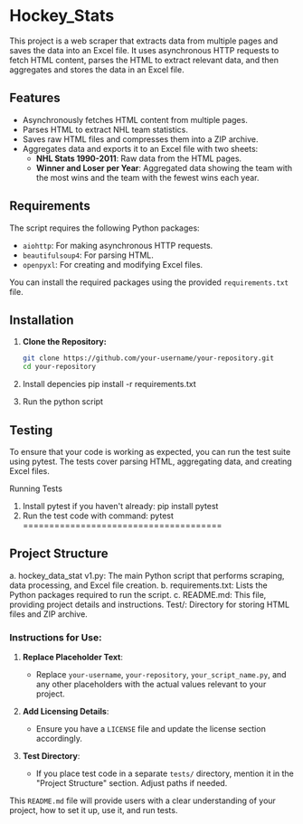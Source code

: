 # Hockey_Stats
This project is a web scraper that extracts data from multiple pages and saves the data into an Excel file. It uses asynchronous HTTP requests to fetch HTML content, parses the HTML to extract relevant data, and then aggregates and stores the data in an Excel file.

## Features

- Asynchronously fetches HTML content from multiple pages.
- Parses HTML to extract NHL team statistics.
- Saves raw HTML files and compresses them into a ZIP archive.
- Aggregates data and exports it to an Excel file with two sheets:
  - **NHL Stats 1990-2011**: Raw data from the HTML pages.
  - **Winner and Loser per Year**: Aggregated data showing the team with the most wins and the team with the fewest wins each year.

## Requirements

The script requires the following Python packages:

- `aiohttp`: For making asynchronous HTTP requests.
- `beautifulsoup4`: For parsing HTML.
- `openpyxl`: For creating and modifying Excel files.

You can install the required packages using the provided `requirements.txt` file.

## Installation

1. **Clone the Repository:**

   ```bash
   git clone https://github.com/your-username/your-repository.git
   cd your-repository

2. Install depencies
   pip install -r requirements.txt
3. Run the python script
## Testing
To ensure that your code is working as expected, you can run the test suite using pytest. The tests cover parsing HTML, aggregating data, and creating Excel files.

Running Tests
1. Install pytest if you haven't already:
   pip install pytest
2. Run the test code with command:
   pytest
======================================
## Project Structure
a. hockey_data_stat v1.py: The main Python script that performs scraping, data processing, and Excel file creation.
b. requirements.txt: Lists the Python packages required to run the script.
c. README.md: This file, providing project details and instructions.
Test/: Directory for storing HTML files and ZIP archive.


### Instructions for Use:

1. **Replace Placeholder Text**:
   - Replace `your-username`, `your-repository`, `your_script_name.py`, and any other placeholders with the actual values relevant to your project.

2. **Add Licensing Details**:
   - Ensure you have a `LICENSE` file and update the license section accordingly.

3. **Test Directory**:
   - If you place test code in a separate `tests/` directory, mention it in the "Project Structure" section. Adjust paths if needed.

This `README.md` file will provide users with a clear understanding of your project, how to set it up, use it, and run tests.
